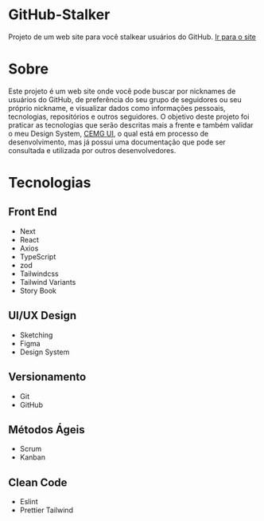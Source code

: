 # GitHub-Stalker
Projeto de um web site para você stalkear usuários do GitHub. [Ir para o site]()

# Sobre
Este projeto é um web site onde você pode buscar por nicknames de usuários do GitHub, de preferência do seu grupo de seguidores ou seu próprio nickname, e visualizar dados como informações pessoais, tecnologias, repositórios e outros seguidores.
O objetivo deste projeto foi praticar as tecnologias que serão descritas mais a frente e também validar o meu Design System, [CEMG UI](), o qual está em processo de desenvolvimento, mas já possui uma documentação que pode ser consultada e utilizada por outros desenvolvedores.

# Tecnologias

## Front End
- Next
- React
- Axios
- TypeScript
- zod
- Tailwindcss
- Tailwind Variants
- Story Book

## UI/UX Design
- Sketching
- Figma
- Design System

## Versionamento
- Git
- GitHub

## Métodos Ágeis
- Scrum
- Kanban

## Clean Code
- Eslint
- Prettier Tailwind
